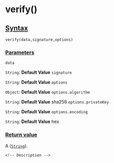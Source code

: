 # verify()

<!-- Description -->

## [Syntax]()

    verify(data,signature,options)

### [Parameters]()

`data`

`String`: **Default Value** 
`signature`

`String`: **Default Value** 
`options`

`Object`: **Default Value** 
`options.algorithm`

`String`: **Default Value** sha256
`options.privateKey`

`String`: **Default Value** 
`options.encoding`

`String`: **Default Value** hex


### [Return value]()

A ([`String`]()).

<!-- ## [Examples]() -->
<!--  -->
    <!-- Description -->
<!--  -->
<!-- ## [See also]() -->
<!--  -->
<!-- -   [link]() -->
